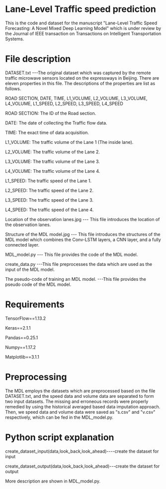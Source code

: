 # Lane-Level Traffic speed prediction

This is the code and dataset for the manuscript "Lane-Level Traffic Speed Forecasting: A Novel Mixed Deep Learning Model" which is under review by the Journal of IEEE transaction on Transactions on Intelligent Transportation Systems. 

# File description
DATASET.txt ---The original dataset which was captured by the remote traffic microwave sensors located on the expressways in Beijing. There are eleven properties in this file. The descriptions of the properties are list as follows.

ROAD SECTION, DATE, TIME, L1_VOLUME, L2_VOLUME, L3_VOLUME, L4_VOLUME, L1_SPEED, L2_SPEED, L3_SPEED, L4_SPEED

ROAD SECTION: The ID of the Road section.

DATE: The date of collecting the Traffic flow data.

TIME: The exact time of data acquisition.

L1_VOLUME: The traffic volume of the Lane 1 (The inside lane).

L2_VOLUME: The traffic volume of the Lane 2.

L3_VOLUME: The traffic volume of the Lane 3.

L4_VOLUME: The traffic volume of the Lane 4.

L1_SPEED: The traffic speed of the Lane 1.

L2_SPEED: The traffic speed of the Lane 2.

L3_SPEED: The traffic speed of the Lane 3.

L4_SPEED: The traffic speed of the Lane 4.

Location of the observation lanes.jpg --- This file introduces the location of the observation lanes.

Structure of the MDL model.jpg --- This file introduces the structures of the MDL model which combines the Conv-LSTM layers, a CNN layer, and a fully connected layer.

MDL_model.py --- This file provides the code of the MDL model.

create_data.py ---This file preprocesses the data which are used as the input of the MDL model.

The pseudo-code of training an MDL model. ---This file provides the pseudo code of the MDL model. 

# Requirements

TensorFlow==1.13.2

Keras==2.1.1

Pandas==0.25.1

Numpy==1.17.2

Matplotlib==3.1.1


# Preprocessing

The MDL employs the datasets which are preprocessed based on the file DATASET.txt, and the speed data and volume data are separated to form two input datasets. The missing and erroneous records were properly remedied by using the historical averaged based data imputation approach. Then, we speed data and volume data were saved as "s.csv" and "v.csv" respectively, which can be fed in the MDL_model.py.

# Python script explanation

create_dataset_input(data,look_back,look_ahead)----create the dataset for input

create_dataset_output(data,look_back,look_ahead)---create the dataset for output

More description are shown in MDL_model.py.
